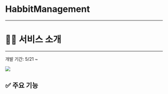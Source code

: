 # HabbitManagement
---

# 🧑‍💻 서비스 소개
---

개발 기간: 5/21 ~


<a href="file:///Users/camosss/Downloads/swift%20.svg" target="_blank"><img src="https://img.shields.io/badge/Swift-F29661?style=flat-square&logo=Swift&logoColor=white"/></a>

✅ 주요 기능
---

